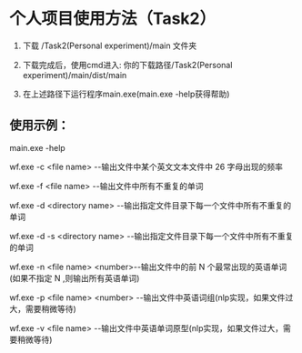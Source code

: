 # 个人项目使用方法（Task2）

1. 下载 /Task2(Personal experiment)/main 文件夹

2. 下载完成后，使用cmd进入: 你的下载路径/Task2(Personal experiment)/main/dist/main
3. 在上述路径下运行程序main.exe(main.exe -help获得帮助)

## 使用示例：

main.exe -help



wf.exe -c \<file name>  --输出文件中某个英文文本文件中 26 字母出现的频率

wf.exe -f \<file name>  --输出文件中所有不重复的单词

wf.exe -d \<directory name>  --输出指定文件目录下每一个文件中所有不重复的单词

wf.exe -d -s \<directory name>  --输出指定文件目录下每一个文件中所有不重复的单词

wf.exe  -n  \<file name> \<number>--输出文件中的前 N 个最常出现的英语单词(如果不指定 N ,则输出所有英语单词)

wf.exe -p \<file name> \<number>  --输出文件中英语词组(nlp实现，如果文件过大，需要稍微等待)

wf.exe -v \<file name>  --输出文件中英语单词原型(nlp实现，如果文件过大，需要稍微等待)